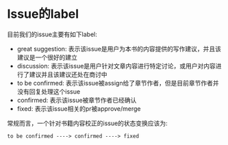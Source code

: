 # Issue的label
目前我们的issue主要有如下label:

- great suggestion: 表示该issue是用户为本书的内容提供的写作建议，并且该建议是一个很好的建立
- discussion: 表示该issue是用户针对文章内容进行特定讨论，或用户对内容进行了建议并且该建议还处在商讨中
- to be confirmed: 表示该issue被assign给了章节作者，但是目前章节作者并没有回复处理这个issue
- confirmed: 表示该issue被章节作者已经确认
- fixed: 表示该issue相关的pr被approve/merge

常规而言，一个针对书籍内容校正的issue的状态变换应该为:

    to be confirmed ----> confirmed ----> fixed
